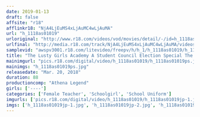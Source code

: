 ```yaml
---
date: 2019-01-13
draft: false
affsite: "r18"
afflinkr18: "NjA4LjEuMS4xLjAuMC4wLjAuMA"
url: "h_1118as01019"
urloriginal: "http://www.r18.com/videos/vod/movies/detail/-/id=h_1118as01019"
urlfinal: "http://media.r18.com/track/NjA4LjEuMS4xLjAuMC4wLjAuMA/videos/vod/movies/detail/-/id=h_1118as01019"
samplevid: "awspv3001.r18.com/litevideo/freepv/h/h_1/h_1118as01019/h_1118as01019_dmb_s.mp4"
title: "The Lusty Girls Academy A Student Council Election Special The Conspiracy Of A Student Council President Who Got Her Dripping Wet Panties Pulled Down And Fucked"
mainimgurl: "pics.r18.com/digital/video/h_1118as01019/h_1118as01019ps.jpg"
mainimgs: "h_1118as01019ps.jpg"
releasedate: "Mar. 20, 2018"
duration: 88
productioncomp: "Athena Legend"
girls: ['----']
categories: ['Female Teacher', 'Schoolgirl', 'School Uniform']
imgurls: ['pics.r18.com/digital/video/h_1118as01019/h_1118as01019jp-1.jpg', 'pics.r18.com/digital/video/h_1118as01019/h_1118as01019jp-2.jpg', 'pics.r18.com/digital/video/h_1118as01019/h_1118as01019jp-3.jpg', 'pics.r18.com/digital/video/h_1118as01019/h_1118as01019jp-4.jpg', 'pics.r18.com/digital/video/h_1118as01019/h_1118as01019jp-5.jpg', 'pics.r18.com/digital/video/h_1118as01019/h_1118as01019jp-6.jpg', 'pics.r18.com/digital/video/h_1118as01019/h_1118as01019jp-7.jpg', 'pics.r18.com/digital/video/h_1118as01019/h_1118as01019jp-8.jpg', 'pics.r18.com/digital/video/h_1118as01019/h_1118as01019jp-9.jpg', 'pics.r18.com/digital/video/h_1118as01019/h_1118as01019jp-10.jpg', 'pics.r18.com/digital/video/h_1118as01019/h_1118as01019jp-11.jpg', 'pics.r18.com/digital/video/h_1118as01019/h_1118as01019jp-12.jpg', 'pics.r18.com/digital/video/h_1118as01019/h_1118as01019jp-13.jpg', 'pics.r18.com/digital/video/h_1118as01019/h_1118as01019jp-14.jpg', 'pics.r18.com/digital/video/h_1118as01019/h_1118as01019jp-15.jpg', 'pics.r18.com/digital/video/h_1118as01019/h_1118as01019jp-16.jpg', 'pics.r18.com/digital/video/h_1118as01019/h_1118as01019jp-17.jpg', 'pics.r18.com/digital/video/h_1118as01019/h_1118as01019jp-18.jpg', 'pics.r18.com/digital/video/h_1118as01019/h_1118as01019jp-19.jpg', 'pics.r18.com/digital/video/h_1118as01019/h_1118as01019jp-20.jpg']
imgs: ['h_1118as01019jp-1.jpg', 'h_1118as01019jp-2.jpg', 'h_1118as01019jp-3.jpg', 'h_1118as01019jp-4.jpg', 'h_1118as01019jp-5.jpg', 'h_1118as01019jp-6.jpg', 'h_1118as01019jp-7.jpg', 'h_1118as01019jp-8.jpg', 'h_1118as01019jp-9.jpg', 'h_1118as01019jp-10.jpg', 'h_1118as01019jp-11.jpg', 'h_1118as01019jp-12.jpg', 'h_1118as01019jp-13.jpg', 'h_1118as01019jp-14.jpg', 'h_1118as01019jp-15.jpg', 'h_1118as01019jp-16.jpg', 'h_1118as01019jp-17.jpg', 'h_1118as01019jp-18.jpg', 'h_1118as01019jp-19.jpg', 'h_1118as01019jp-20.jpg']
---
```

